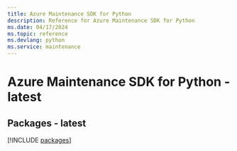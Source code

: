 ```yaml
---
title: Azure Maintenance SDK for Python
description: Reference for Azure Maintenance SDK for Python
ms.date: 04/17/2024
ms.topic: reference
ms.devlang: python
ms.service: maintenance
---
```

# Azure Maintenance SDK for Python - latest
## Packages - latest
[!INCLUDE [packages](maintenance-index.md)]